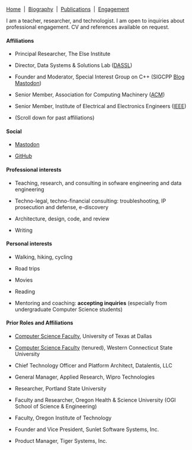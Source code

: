 [Home](/)&nbsp;&nbsp;\|&nbsp;&nbsp;[Biography](/bio)&nbsp;&nbsp;\|&nbsp;&nbsp;[Publications](/pubs)&nbsp;&nbsp;\|&nbsp;&nbsp;[Engagement](/engagement/)

I am a teacher, researcher, and technologist. I am open to inquiries about professional engagement.
CV and references available on request. 

#### Affiliations

- Principal Researcher, The Else Institute

- Director, Data Systems & Solutions Lab ([DASSL](https://dassl.github.io/))

- Founder and Moderator, Special Interest Group on C++ (SIGCPP [Blog](https://sigcpp.github.io/) [Mastodon](https://hachyderm.io/@sigcpp))

- Senior Member, Association for Computing Machinery ([ACM](https://www.acm.org/))

- Senior Member, Institute of Electrical and Electronics Engineers ([IEEE](https://www.ieee.org/))

- (Scroll down for past affiliations)


#### Social
- [Mastodon](https://hachyderm.io/@smurthys)

- [GitHub](https://github.com/smurthys)


#### Professional interests

- Teaching, research, and consulting in sofware engineering and data engineering

- Techno-legal, techno-financial consulting: troubleshooting, IP prosecution and defense, e-discovery

- Architecture, design, code, and review

- Writing


#### Personal interests

- Walking, hiking, cycling

- Road trips

- Movies

- Reading

- Mentoring and coaching: **accepting inquiries** (especially from undergraduate Computer Science students)


#### Prior Roles and Affiliations

- [Computer Science Faculty](https://cs.utdallas.edu/people/faculty/murthy-sean/), University of Texas at Dallas

- [Computer Science Faculty](https://sites.wcsu.edu/murthys/) (tenured), Western Connecticut State University

- Chief Technology Officer and Platform Architect, Datalentis, LLC

- General Manager, Applied Research, Wipro Technologies

- Researcher, Portland State University

- Faculty and Researcher, Oregon Health & Science University (OGI School of Science & Engineering)

- Faculty, Oregon Institute of Technology

- Founder and Vice President, Sunlet Software Systems, Inc.

- Product Manager, Tiger Systems, Inc.
